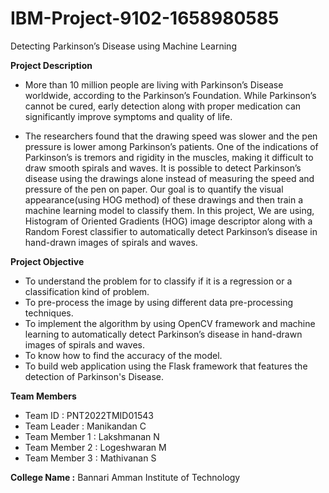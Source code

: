 # IBM-Project-9102-1658980585
Detecting Parkinson’s Disease using Machine Learning

**Project Description**

* More than 10 million people are living with Parkinson’s Disease worldwide, according to the Parkinson’s Foundation. While Parkinson’s cannot be cured, early detection along with proper medication can significantly improve symptoms and quality of life.

* The researchers found that the drawing speed was slower and the pen pressure is lower among Parkinson’s patients. One of the indications of Parkinson’s is tremors and rigidity in the muscles, making it difficult to draw smooth spirals and waves. It is possible to detect Parkinson’s disease using the drawings alone instead of measuring the speed and pressure of the pen on paper. Our goal is to quantify the visual appearance(using HOG method) of these drawings and then train a machine learning model to classify them. In this project, We are using, Histogram of Oriented Gradients (HOG) image descriptor along with a Random Forest classifier to automatically detect Parkinson’s disease in hand-drawn images of spirals and waves.

**Project Objective**

* To understand the problem for to classify if it is a regression or a classification kind of problem. <br />
* To pre-process the image by using different data pre-processing techniques. <br />
* To implement the algorithm by using OpenCV framework and machine learning to automatically detect Parkinson’s disease in hand-drawn images of spirals and waves.<br />
* To know how to find the accuracy of the model.<br />
* To build web application using the Flask framework that features the detection of Parkinson's Disease.<br />

**Team Members**

* Team ID : PNT2022TMID01543<br />
* Team Leader : Manikandan C<br />
* Team Member 1 : Lakshmanan N<br />
* Team Member 2 : Logeshwaran M<br />
* Team Member 3 : Mathivanan S<br />

**College Name :** Bannari Amman Institute of Technology










